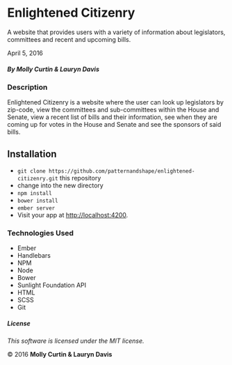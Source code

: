 # Enlightened Citizenry

A website that provides users with a variety of information about legislators, committees and recent and upcoming bills.

April 5, 2016

##### By Molly Curtin &amp; Lauryn Davis

### Description

Enlightened Citizenry is a website where the user can look up legislators by zip-code, view the committees and sub-committees  within the House and Senate, view a recent list of bills and their information, see when they are coming up for votes in the House and Senate and see the sponsors of said bills.

## Installation

* `git clone https://github.com/patternandshape/enlightened-citizenry.git` this repository
*   change into the new directory
* `npm install`
* `bower install`
* `ember server`
* Visit your app at [http://localhost:4200](http://localhost:4200).

### Technologies Used

* Ember
* Handlebars
* NPM
* Node
* Bower
* Sunlight Foundation API
* HTML
* SCSS
* Git

##### License

*This software is licensed under the MIT license.*

&copy; 2016 **Molly Curtin &amp; Lauryn Davis**
